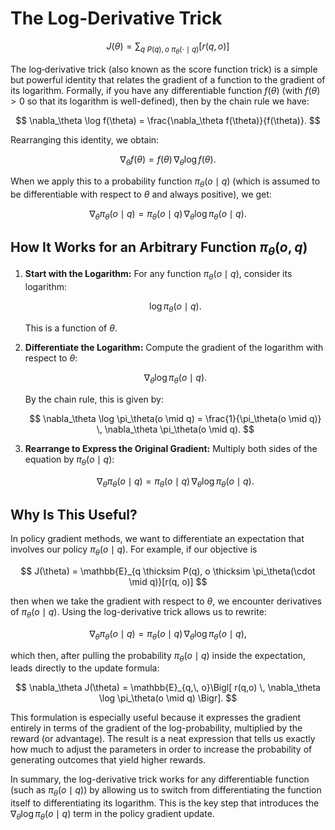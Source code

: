 # The Log-Derivative Trick

$$
J(\theta) = \sum_{q ~ P(q), o ~ \pi_\theta(\cdot \mid q)}[r(q, o)]
$$

The log‐derivative trick (also known as the score function trick) is a simple but powerful identity that relates the gradient of a function to the gradient of its logarithm. Formally, if you have any differentiable function $f(\theta)$ (with $f(\theta) > 0$ so that its logarithm is well-defined), then by the chain rule we have:

$$
\nabla_\theta \log f(\theta) = \frac{\nabla_\theta f(\theta)}{f(\theta)}.
$$

Rearranging this identity, we obtain:

$$
\nabla_\theta f(\theta) = f(\theta) \, \nabla_\theta \log f(\theta).
$$

When we apply this to a probability function $\pi_\theta(o \mid q)$ (which is assumed to be differentiable with respect to $\theta$ and always positive), we get:

$$
\nabla_\theta \pi_\theta(o \mid q) = \pi_\theta(o \mid q) \, \nabla_\theta \log \pi_\theta(o \mid q).
$$

## How It Works for an Arbitrary Function $\pi_\theta(o, q)$

1. **Start with the Logarithm:**
   For any function $\pi_\theta(o \mid q)$, consider its logarithm:
   
   $$
   \log \pi_\theta(o \mid q).
   $$
   
   This is a function of $\theta$.

3. **Differentiate the Logarithm:**
   Compute the gradient of the logarithm with respect to $\theta$:
   
   $$
   \nabla_\theta \log \pi_\theta(o \mid q).
   $$
   
   By the chain rule, this is given by:
   
   $$
   \nabla_\theta \log \pi_\theta(o \mid q) = \frac{1}{\pi_\theta(o \mid q)} \, \nabla_\theta \pi_\theta(o \mid q).
   $$

5. **Rearrange to Express the Original Gradient:**
   Multiply both sides of the equation by $\pi_\theta(o \mid q)$:
   
   $$
   \nabla_\theta \pi_\theta(o \mid q) = \pi_\theta(o \mid q) \, \nabla_\theta \log \pi_\theta(o \mid q).
   $$

## Why Is This Useful?

In policy gradient methods, we want to differentiate an expectation that involves our policy $\pi_\theta(o \mid q)$. For example, if our objective is

$$
J(\theta) = \mathbb{E}_{q \thicksim P(q), o \thicksim \pi_\theta(\cdot \mid q)}[r(q, o)]
$$

then when we take the gradient with respect to $\theta$, we encounter derivatives of $\pi_\theta(o \mid q)$. Using the log-derivative trick allows us to rewrite:

$$
\nabla_\theta \pi_\theta(o \mid q) = \pi_\theta(o \mid q) \, \nabla_\theta \log \pi_\theta(o \mid q),
$$

which then, after pulling the probability $\pi_\theta(o \mid q)$ inside the expectation, leads directly to the update formula:

$$
\nabla_\theta J(\theta) = \mathbb{E}_{q,\, o}\Bigl[ r(q,o) \, \nabla_\theta \log \pi_\theta(o \mid q) \Bigr].
$$

This formulation is especially useful because it expresses the gradient entirely in terms of the gradient of the log-probability, multiplied by the reward (or advantage). The result is a neat expression that tells us exactly how much to adjust the parameters in order to increase the probability of generating outcomes that yield higher rewards.

In summary, the log-derivative trick works for any differentiable function (such as $\pi_\theta(o \mid q)$) by allowing us to switch from differentiating the function itself to differentiating its logarithm. This is the key step that introduces the $\nabla_\theta \log \pi_\theta(o \mid q)$ term in the policy gradient update.
